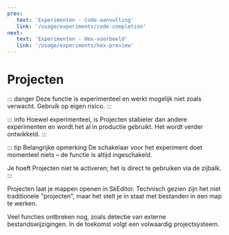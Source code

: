 ```yaml
---
prev:
   text: 'Experimenten - Code-aanvulling'
   link: '/usage/experiments/code-completion'
next: 
   text: 'Experimenten - Hex-voorbeeld'
   link: '/usage/experiments/hex-preview'
---
```


# Projecten

::: danger
Deze functie is experimenteel en werkt mogelijk niet zoals verwacht. Gebruik op eigen risico.
:::

::: info
Hoewel experimenteel, is Projecten stabieler dan andere experimenten en wordt het al in productie gebruikt. Het wordt verder ontwikkeld.
:::

::: tip Belangrijke opmerking
De schakelaar voor het experiment doet momenteel niets – de functie is altijd ingeschakeld.

Je hoeft Projecten niet te activeren; het is direct te gebruiken via de zijbalk.
:::

Projecten laat je mappen openen in SkEditor. Technisch gezien zijn het niet traditionele "projecten", maar het stelt je in staat met bestanden in een map te werken.

Veel functies ontbreken nog, zoals detectie van externe bestandswijzigingen. In de toekomst volgt een volwaardig projectsysteem.
